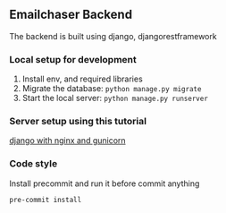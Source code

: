 ## Emailchaser Backend

The backend is built using django, djangorestframework

### Local setup for development

1. Install env, and required libraries
2. Migrate the database: `python manage.py migrate`
3. Start the local server: `python manage.py runserver`

### Server setup using this tutorial

[django with nginx and gunicorn](https://www.digitalocean.com/community/tutorials/how-to-set-up-django-with-postgres-nginx-and-gunicorn-on-ubuntu-18-04)


### Code style
Install precommit and run it before commit anything
```
pre-commit install
```